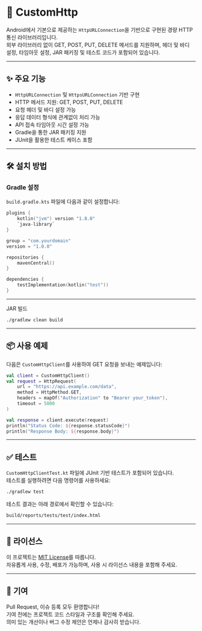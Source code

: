 # 📡 CustomHttp

Android에서 기본으로 제공하는 `HttpURLConnection`을 기반으로 구현된 경량 HTTP 통신 라이브러리입니다.  
외부 라이브러리 없이 GET, POST, PUT, DELETE 메서드를 지원하며, 헤더 및 바디 설정, 타임아웃 설정, JAR 패키징 및 테스트 코드가 포함되어 있습니다.

---

## ✨ 주요 기능

- `HttpURLConnection` 및 `HttpsURLConnection` 기반 구현
- HTTP 메서드 지원: GET, POST, PUT, DELETE
- 요청 헤더 및 바디 설정 가능
- 응답 데이터 형식에 관계없이 처리 가능
- API 접속 타임아웃 시간 설정 가능
- Gradle을 통한 JAR 패키징 지원
- JUnit을 활용한 테스트 케이스 포함

---

## 🛠️ 설치 방법

### Gradle 설정

`build.gradle.kts` 파일에 다음과 같이 설정합니다:

```kotlin
plugins {
    kotlin("jvm") version "1.8.0"
    `java-library`
}

group = "com.yourdomain"
version = "1.0.0"

repositories {
    mavenCentral()
}

dependencies {
    testImplementation(kotlin("test"))
}
```
---
JAR 빌드
```bash
./gradlew clean build
```
---
## 📦 사용 예제

다음은 `CustomHttpClient`를 사용하여 GET 요청을 보내는 예제입니다:

```kotlin
val client = CustomHttpClient()
val request = HttpRequest(
    url = "https://api.example.com/data",
    method = HttpMethod.GET,
    headers = mapOf("Authorization" to "Bearer your_token"),
    timeout = 5000
)

val response = client.execute(request)
println("Status Code: ${response.statusCode}")
println("Response Body: ${response.body}")
```
---

## ✅ 테스트

`CustomHttpClientTest.kt` 파일에 JUnit 기반 테스트가 포함되어 있습니다.  
테스트를 실행하려면 다음 명령어를 사용하세요:

```bash
./gradlew test
```
테스트 결과는 아래 경로에서 확인할 수 있습니다:
```bash
build/reports/tests/test/index.html
```
---

## 📄 라이선스

이 프로젝트는 [MIT License](LICENSE)를 따릅니다.  
자유롭게 사용, 수정, 배포가 가능하며, 사용 시 라이선스 내용을 포함해 주세요.

---

## 🙌 기여

Pull Request, 이슈 등록 모두 환영합니다!  
기여 전에는 프로젝트 코드 스타일과 구조를 확인해 주세요.  
의미 있는 개선이나 버그 수정 제안은 언제나 감사히 받습니다.
